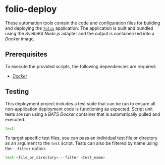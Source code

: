 # folio-deploy
These automation tools contain the code and configuration files for building and
deploying the [`folio`](https://github.com/systemcarl/folio) application. The
application is built and bundled using the *SvelteKit* *Node.js* adapter and the
output is containerized into a *Docker* image.

## Prerequisites
To execute the provided scripts, the following dependencies are required:
- [*Docker*](https://www.docker.com/get-started)

## Testing
This deployment project includes a test suite that can be run to ensure all
non-application deployment code is functioning as expected. Script unit tests
are run using a *BATS* *Docker* container that is automatically pulled and
executed.
```bash
test
```

To target specific test files, you can pass an individual test file or directory
as an argument to the `test` script. Tests can also be filtered by name using
the `--filter` option.
```bash
test <file_or_directory> --filter <test_name>
```
